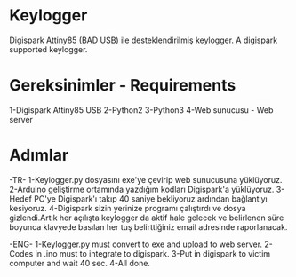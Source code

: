 # Keylogger

Digispark Attiny85 (BAD USB) ile desteklendirilmiş keylogger. 
A digispark supported keylogger.


# Gereksinimler - Requirements

1-Digispark Attiny85 USB 
2-Python2
3-Python3
4-Web sunucusu - Web server







# Adımlar
-TR-
1-Keylogger.py dosyasını exe'ye çevirip web sunucusuna yüklüyoruz.
2-Arduino geliştirme ortamında yazdığım kodları Digispark'a yüklüyoruz.
3-Hedef PC'ye Digispark'ı takıp 40 saniye bekliyoruz ardından bağlantıyı kesiyoruz.
4-Digispark sizin yerinize programı çalıştırdı ve dosya gizlendi.Artık her açılışta keylogger da aktif hale gelecek ve belirlenen süre boyunca klavyede basılan her tuş belirttiğiniz email adresinde raporlanacak.

-ENG-
1-Keylogger.py must convert to exe and upload to web server.
2-Codes in .ino must to integrate to digispark.
3-Put in digispark to victim computer and wait 40 sec.
4-All done.



